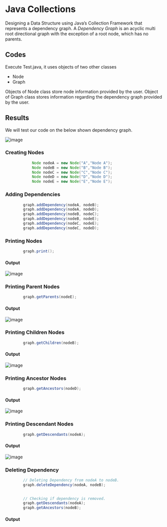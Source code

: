 # Java Collections
Designing a Data Structure using Java’s Collection Framework that represents a dependency graph. A *Dependency Graph* is an acyclic multi root directional graph with the exception of a root node, which has no parents.

## Codes
Execute Test.java, it uses objects of two other classes

- Node
- Graph

Objects of Node class store node information provided by the user. Object of Graph class stores information regarding the dependency graph provided by the user.

## Results
We will test our code on the below shown dependency graph.

![image](https://user-images.githubusercontent.com/23214916/50043239-ada6e080-0096-11e9-897a-e8803d1cc246.png)


### Creating Nodes

```java
    		Node nodeA = new Node("A","Node A");
    		Node nodeB = new Node("B","Node B");
    		Node nodeC = new Node("C","Node C");
    		Node nodeD = new Node("D","Node D");
    		Node nodeE = new Node("E","Node E");
```


### Adding Dependencies

```java
		graph.addDependency(nodeA, nodeB);
		graph.addDependency(nodeA, nodeD);
		graph.addDependency(nodeB, nodeC);
		graph.addDependency(nodeB, nodeE);
		graph.addDependency(nodeC, nodeE);
		graph.addDependency(nodeC, nodeD);
```


### Printing Nodes

```java
		graph.print();
```
#### Output

![image](https://user-images.githubusercontent.com/23214916/50043333-15a9f680-0098-11e9-85fc-dfd58562ed8c.png)


### Printing Parent Nodes

```java
		graph.getParents(nodeE);
```
#### Output

![image](https://user-images.githubusercontent.com/23214916/50043378-ee9ff480-0098-11e9-85a7-79f833f21768.png)


### Printing Children Nodes

```java
		graph.getChildren(nodeB);
```
#### Output

![image](https://user-images.githubusercontent.com/23214916/50043392-522a2200-0099-11e9-91eb-3ac7d9669f8d.png)


### Printing Ancestor Nodes

```java
		graph.getAncestors(nodeD);
```
#### Output

![image](https://user-images.githubusercontent.com/23214916/50043415-b2b95f00-0099-11e9-9a13-d08024bb3c71.png)


### Printing Descendant Nodes

```java
		graph.getDescendants(nodeA);
```
#### Output

![image](https://user-images.githubusercontent.com/23214916/50043431-104dab80-009a-11e9-8be4-79e22667d86b.png)


### Deleting Dependency 

```java
		// Deleting Dependency from nodeA to nodeB.
		graph.deleteDependency(nodeA, nodeB);

		
		// Checking if dependency is removed.
		graph.getDescendants(nodeA);
		graph.getAncestors(nodeB);
```

#### Output



